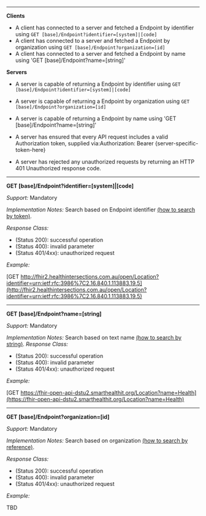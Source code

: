 



-------------------------

**Clients**

-  A client has connected to a server and fetched a Endpoint by identifier using `GET [base]/Endpoint?identifier=[system]|[code]`
- A client has connected to a server and fetched a Endpoint by organization using `GET [base]/Endpoint?organization=[id]`
- A client has connected to a server and fetched a Endpoint by name using 'GET [base]/Endpoint?name=[string]'

**Servers**

- A server is capable of returning a Endpoint by identifier using `GET [base]/Endpoint?identifier=[system]|[code]`
- A server is capable of returning a Endpoint  by organization using `GET [base]/Endpoint?organization=[id]`
- A server is capable of returning a Endpoint by name using 'GET [base]/Endpoint?name=[string]'

-   A server has ensured that every API request includes a valid Authorization token, supplied via:Authorization: Bearer {server-specific-token-here}
-   A server has rejected any unauthorized requests by returning an HTTP 401 Unauthorized response code.

-----------

**GET [base]/Endpoint?identifier=[system]|[code]**

*Support:* Mandatory

*Implementation Notes:*  Search based on Endpoint identifier  [(how to search by token)].

*Response Class:*

-   (Status 200): successful operation
-   (Status 400): invalid parameter
-   (Status 401/4xx): unauthorized request


*Example:*

[GET http://fhir2.healthintersections.com.au/open/Location?identifier=urn:ietf:rfc:3986%7C2.16.840.1.113883.19.5](http://fhir2.healthintersections.com.au/open/Location?identifier=urn:ietf:rfc:3986%7C2.16.840.1.113883.19.5)

-----------

**GET [base]/Endpoint?name=[string]**

*Support:* Mandatory

*Implementation Notes:* Search based on text name [(how to search by string)].
*Response Class:*

-   (Status 200): successful operation
-   (Status 400): invalid parameter
-   (Status 401/4xx): unauthorized request


*Example:*

[GET https://fhir-open-api-dstu2.smarthealthit.org/Location?name=Health](https://fhir-open-api-dstu2.smarthealthit.org/Location?name=Health)

-----------


**GET [base]/Endpoint?organization=[id]**

*Support:* Mandatory

*Implementation Notes:* Search based on organization  [(how to search by reference)].

*Response Class:*

-   (Status 200): successful operation
-   (Status 400): invalid parameter
-   (Status 401/4xx): unauthorized request


*Example:*

TBD


  [(how to search by reference)]: http://hl7.org/fhir/DSTU2/search.html#reference
  [(how to search by token)]: http://hl7.org/fhir/DSTU2/search.html#token
 [(how to search by date)]: http://hl7.org/fhir/DSTU2/search.html#date
 [(how to search by string)]: http://hl7.org/fhir/DSTU2/search.html#string
